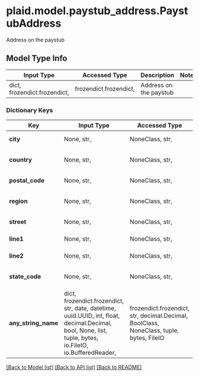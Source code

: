 # plaid.model.paystub_address.PaystubAddress

Address on the paystub

## Model Type Info
Input Type | Accessed Type | Description | Notes
------------ | ------------- | ------------- | -------------
dict, frozendict.frozendict,  | frozendict.frozendict,  | Address on the paystub | 

### Dictionary Keys
Key | Input Type | Accessed Type | Description | Notes
------------ | ------------- | ------------- | ------------- | -------------
**city** | None, str,  | NoneClass, str,  | The full city name. | [optional] 
**country** | None, str,  | NoneClass, str,  | The ISO 3166-1 alpha-2 country code. | [optional] 
**postal_code** | None, str,  | NoneClass, str,  | The postal code of the address. | [optional] 
**region** | None, str,  | NoneClass, str,  | The region or state Example: &#x60;\&quot;NC\&quot;&#x60; | [optional] 
**street** | None, str,  | NoneClass, str,  | The full street address. | [optional] 
**line1** | None, str,  | NoneClass, str,  | Street address line 1. | [optional] 
**line2** | None, str,  | NoneClass, str,  | Street address line 2. | [optional] 
**state_code** | None, str,  | NoneClass, str,  | The region or state Example: &#x60;\&quot;NC\&quot;&#x60; | [optional] 
**any_string_name** | dict, frozendict.frozendict, str, date, datetime, uuid.UUID, int, float, decimal.Decimal, bool, None, list, tuple, bytes, io.FileIO, io.BufferedReader,  | frozendict.frozendict, str, decimal.Decimal, BoolClass, NoneClass, tuple, bytes, FileIO | any string name can be used but the value must be the correct type | [optional]

[[Back to Model list]](../../README.md#documentation-for-models) [[Back to API list]](../../README.md#documentation-for-api-endpoints) [[Back to README]](../../README.md)

